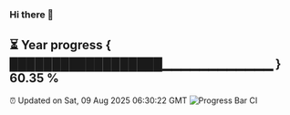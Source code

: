 ### Hi there 👋
⏳ Year progress { ██████████████████▁▁▁▁▁▁▁▁▁▁▁▁ } 60.35 %
---
⏰ Updated on Sat, 09 Aug 2025 06:30:22 GMT
![Progress Bar CI](https://github.com/liununu/liununu/workflows/Progress%20Bar%20CI/badge.svg)

